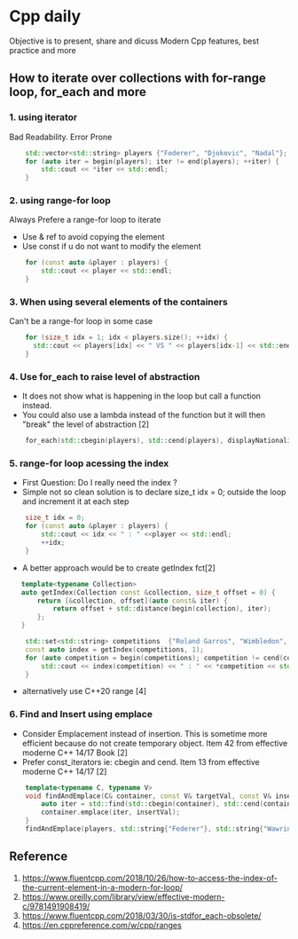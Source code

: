 # Cpp daily 
Objective is to present, share and dicuss Modern Cpp features, best practice and more

## How to iterate over collections with for-range loop, for_each and more

### 1. using iterator 
 Bad Readability. Error Prone

```cpp
    std::vector<std::string> players {"Federer", "Djokovic", "Nadal"}; 
    for (auto iter = begin(players); iter != end(players); ++iter) {
        std::cout << *iter << std::endl;
    }
```

### 2. using range-for loop
Always Prefere a range-for loop to iterate 
* Use  & ref to avoid copying the element 
* Use const if u do not want to modify the element
```cpp
    for (const auto &player : players) {
        std::cout << player << std::endl;
    }
```
### 3. When using several elements of the containers
Can't be a range-for loop in some case
```cpp
    for (size_t idx = 1; idx < players.size(); ++idx) {
      std::cout << players[idx] << " VS " << players[idx-1] << std::endl;
    }
```

### 4. Use for_each to raise level of abstraction
* It does not show what is happening in the loop but call a function instead.
* You could also use a lambda instead of the function but it will then "break" the level of abstraction [2]
```cpp
    for_each(std::cbegin(players), std::cend(players), displayNationality);
```

### 5. range-for loop acessing the index
* First Question: Do I really need the index ? 
* Simple not so clean solution is to declare size_t idx = 0; outside the loop and increment it at each step 

```cpp
    size_t idx = 0;
    for (const auto &player : players) {
        std::cout << idx << " : " <<player << std::endl;
        ++idx;
    }
```
* A better approach would be to create getIndex fct[2]
```cpp
   template<typename Collection>
   auto getIndex(Collection const &collection, size_t offset = 0) {
       return [&collection, offset](auto const& iter) {
           return offset + std::distance(begin(collection), iter);
       };
   } 
```

```cpp
    std::set<std::string> competitions  {"Roland Garros", "Wimbledon", "US open"};
    const auto index = getIndex(competitions, 1);
    for (auto competition = begin(competitions); competition != cend(competitions); ++competition) {
        std::cout << index(competition) << " : " << *competition << std::endl;
    }
```
* alternatively use C++20 range [4]


### 6. Find and Insert using emplace
* Consider Emplacement instead of insertion. This is sometime more efficient because do not create temporary object. Item 42 from effective moderne C++ 14/17 Book [2]
* Prefer const_iterators ie: cbegin and cend. Item 13 from effective moderne C++ 14/17  [2]

```cpp
    template<typename C, typename V>
    void findAndEmplace(C& container, const V& targetVal, const V& insertVal) {
        auto iter = std::find(std::cbegin(container), std::cend(container), targetVal); 
        container.emplace(iter, insertVal);
    }
    findAndEmplace(players, std::string{"Federer"}, std::string{"Wawrinka"});
```


## Reference
1. https://www.fluentcpp.com/2018/10/26/how-to-access-the-index-of-the-current-element-in-a-modern-for-loop/
2. https://www.oreilly.com/library/view/effective-modern-c/9781491908419/
3. https://www.fluentcpp.com/2018/03/30/is-stdfor_each-obsolete/
4. https://en.cppreference.com/w/cpp/ranges
